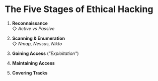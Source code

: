 # The Five Stages of Ethical Hacking

1. **Reconnaissance**  
   ◇ *Active vs Passive*

2. **Scanning & Enumeration**  
   ◇ *Nmap, Nessus, Nikto*

3. **Gaining Access** (*"Exploitation"*)

4. **Maintaining Access**

5. **Covering Tracks**

